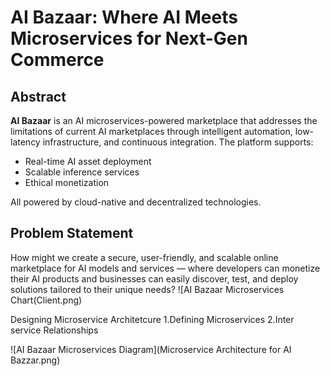 # AI Bazaar: Where AI Meets Microservices for Next-Gen Commerce

## Abstract

**AI Bazaar** is an AI microservices-powered marketplace that addresses the limitations of current AI marketplaces through intelligent automation, low-latency infrastructure, and continuous integration. The platform supports:

- Real-time AI asset deployment  
- Scalable inference services  
- Ethical monetization  

All powered by cloud-native and decentralized technologies.

## Problem Statement

How might we create a secure, user-friendly, and scalable online marketplace for AI models and services — where developers can monetize their AI products and businesses can easily discover, test, and deploy solutions tailored to their unique needs?
![AI Bazaar Microservices Chart(Client.png)

Designing Microservice Architetcure 
1.Defining Microservices
2.Inter service Relationships

![AI Bazaar Microservices Diagram](Microservice Architecture for AI Bazzar.png)
